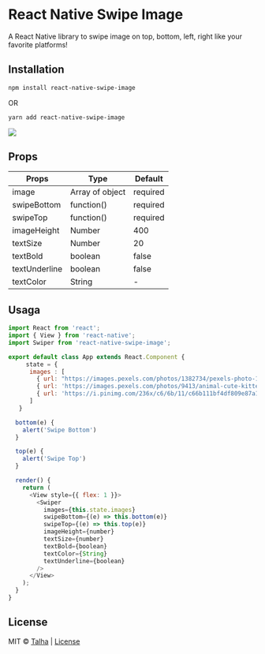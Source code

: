 # React Native Swipe Image

A React Native library to swipe image on top, bottom, left, right like your favorite platforms!

## Installation

```bash
npm install react-native-swipe-image
```
OR

```bash
yarn add react-native-swipe-image
```

![](https://media.giphy.com/media/JTIYENN2XFepCE0g9n/giphy.gif)


## Props


| Props | Type | Default |
| --- | --- | --- |
| image | Array of object | required |
| swipeBottom | function() | required |
| swipeTop | function() | required |
| imageHeight | Number | 400 |
| textSize | Number | 20 |
| textBold | boolean | false |
| textUnderline | boolean | false |
| textColor | String | - |


## Usaga

```javaScript
import React from 'react';
import { View } from 'react-native';
import Swiper from 'react-native-swipe-image';

export default class App extends React.Component {
     state = {
      images : [
        { url: "https://images.pexels.com/photos/1382734/pexels-photo-1382734.jpeg?auto=compress&cs=tinysrgb&dpr=1&w=500", name:"shakira" },
        { url: 'https://images.pexels.com/photos/9413/animal-cute-kitten-cat.jpg?cs=srgb&dl=adorable-animal-cat-9413.jpg&fm=jpg', name: "cat" },
        { url: 'https://i.pinimg.com/236x/c6/6b/11/c66b111bf4df809e87a1208f75d2788b.jpg', name: "baby" }
      ]
   }

  bottom(e) {
    alert('Swipe Bottom')
  }

  top(e) {
    alert('Swipe Top')
  }

  render() {
    return (
      <View style={{ flex: 1 }}>
        <Swiper
          images={this.state.images}
          swipeBottom={(e) => this.bottom(e)}
          swipeTop={(e) => this.top(e)}
          imageHeight={number}
          textSize={number}
          textBold={boolean}
          textColor={String}
          textUnderline={boolean}
        />
      </View>
    );
  }
}
```
## License
MIT © [Talha](https://github.com/Talha-Jawed) |
[License](https://choosealicense.com/licenses/mit/) 

